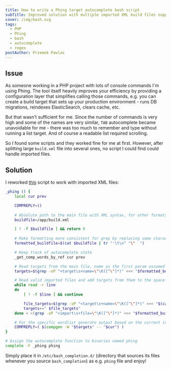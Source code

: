 ```yaml
---
title: How to write a Phing target autocomplete bash script
subTitle: Improved solution with multiple imported XML build files support
cover: /img/bash.svg
tags:
  - PHP
  - Phing
  - bash
  - autocomplete
  - regex
postAuthor: Przemek Pawlas
---
```

## Issue

As someone working in a PHP project with lots of console commands I'm using
Phing. The tool itself heavily improves your efficiency by providing 
a configuration layer that simplifies calling those commands, e.g. you can
create a build target that sets up your production environment - runs DB
migrations, reindexes ElasticSearch, clears cache, etc.

But that wasn't sufficient for me. Since the number of commands is very high
and some of the names are very similar, `TAB` autocomplete became unavoidable for me - there was too much to remember and type without running a list
target. And of course a readable list required scrolling.

So I found some scripts and they worked fine for me at first. However, after
splitting large `build.xml` file into several ones, no script I could find
could handle imported files.

## Solution

I reworked [this](https://gist.github.com/krymen/4124392) script to work with imported XML files:

```bash
_phing () {
    local cur prev

    COMPREPLY=()
    
    # Absolute path to the main file with XML syntax, for other formats you need to modify the regexes
    buildfile=/app/build.xml

    [ ! -f $buildfile ] && return 0
    
    # Make formatting more consistent for grep by replacing some characters
    formatted_buildfile=$(cat $buildfile | tr "'\t\n" "\"  ")

    # Keep track of autocomplete state
    _get_comp_words_by_ref cur prev

    # Read targets from the main file, name as the first param assumed   
    targets=$(grep -oP "<target\s+name=\"\K([^\"]*)" <<< "$formatted_buildfile" 2>/dev/null)

    # Read valid imported files and add targets from them to the space-separated wordlist. You could make this recursive in a function that echoes merged targets if needed
    while read -r line
    do
        [ ! -f $line ] && continue

        file_targets=$(grep -oP "<target\s+name=\"\K([^\"]*)" <<< "$(cat $line | tr "'\t\n" "\"  ")" 2>/dev/null)
        targets+=" $file_targets"
    done < <(grep -oP "<import\s+file=\"\K([^\"]*)" <<< "$formatted_buildfile" 2>/dev/null)

    # For the specific wordlist generate output based on the current input    
    COMPREPLY=( $(compgen -W "$targets" -- "$cur") )
}

# Assign the autocomplete function to binaries named phing
complete -F _phing phing
```

Simply place it in `/etc/bash_completion.d/` (directory that sources its files whenever you source `bash_completion`) as e.g. `phing` file and enjoy!
